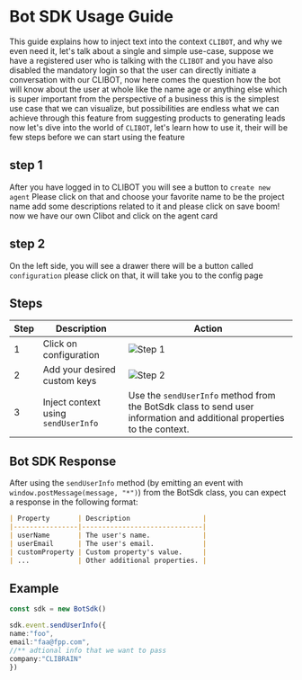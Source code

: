 # Bot SDK Usage Guide

This guide explains how to inject text into the context `CLIBOT`, and why we even need it, let's talk about a single and simple use-case, suppose we have a registered user who is talking with the `CLIBOT` and you have also disabled the mandatory login so that the user can directly initiate a conversation with our CLIBOT, now here comes the question how the bot will know about the user at whole like the name age or anything else which is super important from the perspective of a business this is the simplest use case that we can visualize,  but possibilities are endless what we can achieve through this feature from suggesting products to generating leads now let's dive into the world of `CLIBOT`, let's learn how to use it, their will be few steps before we can start using the feature 

## step 1
After you have logged in to CLIBOT you will see a button to `create new agent` Please click on that and choose your favorite name to be the project name add some descriptions related to it and please click on save boom! now we have our own Clibot and click on the agent card 


## step 2 

On the left side, you will see a drawer there will be a button called `configuration` please click on that, it will take you to the config page 


## Steps

| Step | Description                                  | Action                                                     |
|------|----------------------------------------------|------------------------------------------------------------|
| 1    | Click on configuration                      | ![Step 1](https://github.com/Baliza-IT-Consultancy/bot-sdk/assets/70321937/425c1d42-1e05-4882-9d34-6312b7f1593d) |
| 2    | Add your desired custom keys                | ![Step 2](https://github.com/Baliza-IT-Consultancy/bot-sdk/assets/70321937/af0ae6f9-01d1-49bd-9c40-4f28d4b55da2) |
| 3    | Inject context using `sendUserInfo`         | Use the `sendUserInfo` method from the BotSdk class to send user information and additional properties to the context. |

## Bot SDK Response

After using the `sendUserInfo` method (by emitting an event with `window.postMessage(message, "*")`) from the BotSdk class, you can expect a response in the following format:

```markdown
| Property       | Description                  |
|----------------|------------------------------|
| userName       | The user's name.             |
| userEmail      | The user's email.            |
| customProperty | Custom property's value.     |
| ...            | Other additional properties. |
```

## Example

```ts
const sdk = new BotSdk()

sdk.event.sendUserInfo({
name:"foo",
email:"faa@fpp.com",
//** adtional info that we want to pass
company:"CLIBRAIN"
})
```
